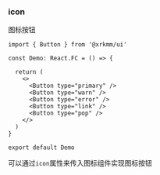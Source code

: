 ### icon
图标按钮

```tsx
import { Button } from '@xrkmm/ui'

const Demo: React.FC = () => {

  return (
    <>
      <Button type="primary" />
      <Button type="warn" />
      <Button type="error" />
      <Button type="link" />
      <Button type="pop" />
    </>
  )
}

export default Demo
```
可以通过`icon`属性来传入图标组件实现图标按钮
